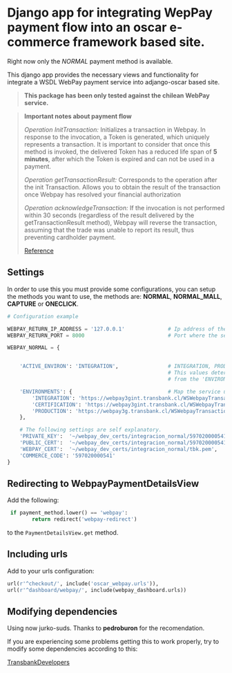 Django app for integrating WepPay payment flow into an oscar e-commerce framework based site.
=============================================================================================

Right now only the *NORMAL* payment method is available.

This django app provides the necessary views and functionality for integrate a WSDL WebPay payment service into adjango-oscar based site.

> **This package has been only tested against the chilean WebPay service.**


> **Important notes about payment flow**
>
> *Operation InitTransaction:* Initializes a transaction in Webpay. In response to the invocation, a 
> Token is generated, which uniquely represents a transaction. It is important to consider that once this method 
> is invoked, the delivered Token has a reduced life span of **5 minutes**, after which the Token 
> is expired and can not be used in a payment.
>
> *Operation getTransactionResult:* Corresponds to the operation after the init Transaction. Allows you to obtain
> the result of the transaction once Webpay has resolved your financial authorization
> 
> *Operation acknowledgeTransaction:* If the invocation is not performed within 30 seconds
> (regardless of the result delivered by the getTransactionResult method), Webpay will reverse the transaction, assuming
> that the trade was unable to report its result, thus preventing cardholder payment.
>
> [Reference](http://www.transbankdevelopers.cl/?m=api "Tbk. Developers")


Settings
--------

In order to use this you must provide some configurations, you can setup the methods you want to use, the methods are:
**NORMAL**, **NORMAL_MALL**, **CAPTURE** or **ONECLICK**.


```python
# Configuration example

WEBPAY_RETURN_IP_ADDRESS = '127.0.0.1'              # Ip address of the host hosting the e-commerce site.
WEBPAY_RETURN_PORT = 8000                           # Port where the server is listening for?

WEBPAY_NORMAL = {


    'ACTIVE_ENVIRON': 'INTEGRATION',                # INTEGRATION, PRODUCTION or CERTIFICATION
                                                    # This values determines which url is used
                                                    # from the 'ENVIRONMENTS' setting.

    'ENVIRONMENTS': {                               # Map the service urls to the active environment value.
        'INTEGRATION': 'https://webpay3gint.transbank.cl/WSWebpayTransaction/cxf/WSWebpayService?wsdl',
        'CERTIFICATION': 'https://webpay3gint.transbank.cl/WSWebpayTransaction/cxf/WSWebpayService?wsdl',
        'PRODUCTION': 'https://webpay3g.transbank.cl/WSWebpayTransaction/cxf/WSWebpayService?wsdl',
    },

    # The following settings are self explanatory.
    'PRIVATE_KEY':  '~/webpay_dev_certs/integracion_normal/597020000541.key',
    'PUBLIC_CERT':  '~/webpay_dev_certs/integracion_normal/597020000541.crt',
    'WEBPAY_CERT':  '~/webpay_dev_certs/integracion_normal/tbk.pem',
    'COMMERCE_CODE': '597020000541'
}
```

Redirecting to **WebpayPaymentDetailsView**
------------------------------------------

Add the following:

```python
 if payment_method.lower() == 'webpay':
        return redirect('webpay-redirect')
```

to the `PaymentDetailsView.get` method.


Including urls
--------------

Add to your urls configuration:

```python
url(r'^checkout/', include('oscar_webpay.urls')),
url(r'^dashboard/webpay/', include(webpay_dashboard.urls))
```

Modifying dependencies
----------------------

Using now jurko-suds. Thanks to **pedroburon** for the recomendation.


If you are experiencing some problems getting this to work properly, try to modify some dependencies according to this:

[TransbankDevelopers](http://www.transbankdevelopers.cl/?m=api "Tbk. Developers")

